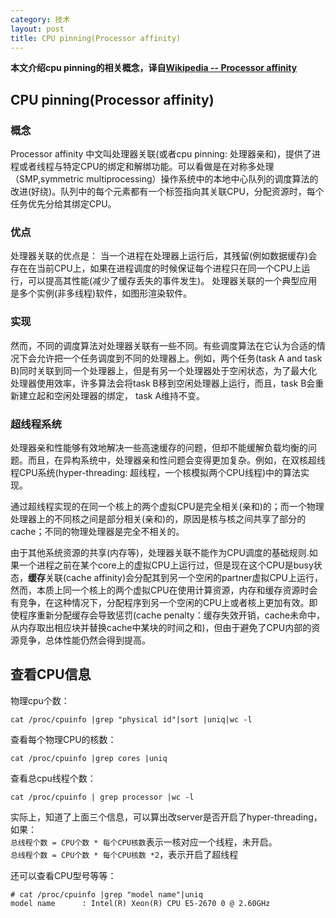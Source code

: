 ```yaml
---
category: 技术
layout: post
title: CPU pinning(Processor affinity)
---
```

**本文介绍cpu pinning的相关概念，译自[Wikipedia -- Processor affinity](https://en.wikipedia.org/wiki/Processor_affinity)**   
## CPU pinning(Processor affinity)
### 概念
Processor affinity 中文叫处理器关联(或者cpu pinning: 处理器亲和)，提供了进程或者线程与特定CPU的绑定和解绑功能。可以看做是在对称多处理（SMP,symmetric multiprocessing）操作系统中的本地中心队列的调度算法的改进(好绕)。队列中的每个元素都有一个标签指向其关联CPU，分配资源时，每个任务优先分给其绑定CPU。  
### 优点
处理器关联的优点是： 当一个进程在处理器上运行后，其残留(例如数据缓存)会存在在当前CPU上，如果在进程调度的时候保证每个进程只在同一个CPU上运行，可以提高其性能(减少了缓存丢失的事件发生)。  处理器关联的一个典型应用是多个实例(非多线程)软件，如图形渲染软件。   
### 实现
然而，不同的调度算法对处理器关联有一些不同。有些调度算法在它认为合适的情况下会允许把一个任务调度到不同的处理器上。例如，两个任务(task A and task B)同时关联到同一个处理器上，但是有另一个处理器处于空闲状态，为了最大化处理器使用效率，许多算法会将task B移到空闲处理器上运行，而且，task B会重新建立起和空闲处理器的绑定， task A维持不变。  

### 超线程系统
处理器亲和性能够有效地解决一些高速缓存的问题，但却不能缓解负载均衡的问题。而且，在异构系统中，处理器亲和性问题会变得更加复杂。例如，在双核超线程CPU系统(hyper-threading: 超线程，一个核模拟两个CPU线程)中的算法实现。  

通过超线程实现的在同一个核上的两个虚拟CPU是完全相关(亲和)的；而一个物理处理器上的不同核之间是部分相关(亲和)的，原因是核与核之间共享了部分的cache；不同的物理处理器是完全不相关的。   

由于其他系统资源的共享(内存等)，处理器关联不能作为CPU调度的基础规则.如果一个进程之前在某个core上的虚拟CPU上运行过，但是现在这个CPU是busy状态，**缓存**关联(cache affinity)会分配其到另一个空闲的partner虚拟CPU上运行，然而，本质上同一个核上的两个虚拟CPU在使用计算资源，内存和缓存资源时会有竞争，在这种情况下，分配程序到另一个空闲的CPU上或者核上更加有效。即使程序重新分配缓存会导致惩罚(cache penalty：缓存失效开销，cache未命中，从内存取出相应块并替换cache中某块的时间之和)，但由于避免了CPU内部的资源竞争，总体性能仍然会得到提高。

## 查看CPU信息
物理cpu个数：
```shell
cat /proc/cpuinfo |grep "physical id"|sort |uniq|wc -l
```
查看每个物理CPU的核数：
```shell
cat /proc/cpuinfo |grep cores |uniq
```
查看总cpu线程个数：
```shell
cat /proc/cpuinfo | grep processor |wc -l
```
实际上，知道了上面三个信息，可以算出改server是否开启了hyper-threading，如果：    
`总线程个数 = CPU个数 * 每个CPU核数`表示一核对应一个线程，未开启。   
`总线程个数 = CPU个数 * 每个CPU核数 *2`，表示开启了超线程   

还可以查看CPU型号等等：  
```shell
# cat /proc/cpuinfo |grep "model name"|uniq
model name      : Intel(R) Xeon(R) CPU E5-2670 0 @ 2.60GHz
```
